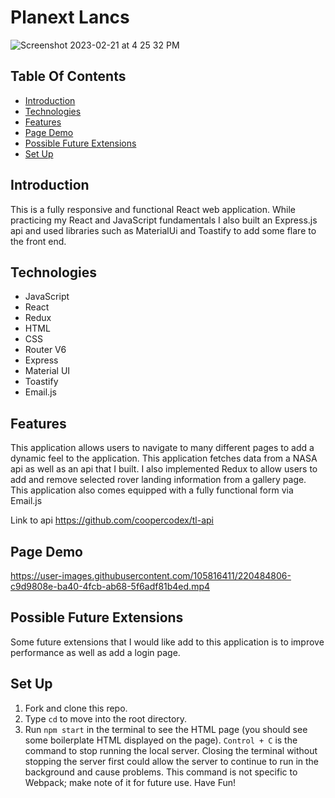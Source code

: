# Planext Lancs
![Screenshot 2023-02-21 at 4 25 32 PM](https://user-images.githubusercontent.com/105816411/220481882-c18bd74e-f701-4497-8ebb-f94f0b454df8.png)

## Table Of Contents

  - [Introduction](#introduction)
  - [Technologies](#technologies)
  - [Features](#features)
  - [Page Demo](#page-demo)
  - [Possible Future Extensions](#possible-future-extensions)
  - [Set Up](#set-up)

  ## Introduction

   This is a fully responsive and functional React web application. While practicing my React and JavaScript fundamentals I also built an Express.js api and used libraries such as MaterialUi and Toastify to add some flare to the front end. 

  ## Technologies

  - JavaScript
  - React
  - Redux
  - HTML
  - CSS
  - Router V6
  - Express
  - Material UI
  - Toastify
  - Email.js


  ## Features

  This application allows users to navigate to many different pages to add a dynamic feel to the application. This application fetches data from a NASA api as well as an api that I built. I also implemented Redux to allow users to add and remove selected rover landing information from a gallery page. This application also comes equipped with a fully functional form via Email.js
  
  Link to api https://github.com/coopercodex/tl-api

  ## Page Demo






https://user-images.githubusercontent.com/105816411/220484806-c9d9808e-ba40-4fcb-ab68-5f6adf81b4ed.mp4













  ## Possible Future Extensions

  Some future extensions that I would like add to this application is to improve performance as well as add a login page. 

  ## Set Up
  1. Fork and clone this repo.
  2. Type `cd` to move into the root directory.
  3. Run `npm start` in the terminal to see the HTML page (you should see some boilerplate HTML displayed on the page).  `Control + C` is the command to stop running the local server.  Closing the terminal without stopping the server first could allow the server to continue to run in the background and cause problems. This command is not specific to Webpack; make note of it for future use. Have Fun!


